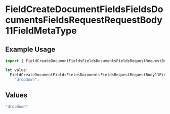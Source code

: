 # FieldCreateDocumentFieldsFieldsDocumentsFieldsRequestRequestBody11FieldMetaType

## Example Usage

```typescript
import { FieldCreateDocumentFieldsFieldsDocumentsFieldsRequestRequestBody11FieldMetaType } from "@documenso/sdk-typescript/models/operations";

let value:
  FieldCreateDocumentFieldsFieldsDocumentsFieldsRequestRequestBody11FieldMetaType =
    "dropdown";
```

## Values

```typescript
"dropdown"
```
